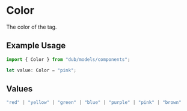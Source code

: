 # Color

The color of the tag.

## Example Usage

```typescript
import { Color } from "dub/models/components";

let value: Color = "pink";
```

## Values

```typescript
"red" | "yellow" | "green" | "blue" | "purple" | "pink" | "brown"
```